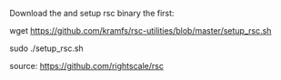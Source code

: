 Download the and setup rsc binary the first:

wget https://github.com/kramfs/rsc-utilities/blob/master/setup_rsc.sh

sudo ./setup_rsc.sh


source: https://github.com/rightscale/rsc
